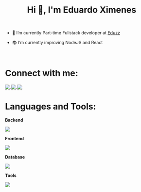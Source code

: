 
<h1 align="center">Hi 👋, I'm Eduardo Ximenes</h1>
</br>
<ul>
  <li>
    <p>🔭 I’m currently Part-time Fullstack developer at <a href="https://www.eduzz.com/pt-br"> Eduzz</a></p>
  </li>
  <li> 
    <p>📚 I’m currently improving NodeJS and React</p>
  </li>
  <!--<li>
     <p>Ask me about Blockchain, NFT, EVM, PHP and Laravel </p>
  </li>-->
</ul>
</br>
<h1 align="left">Connect with me:</h1>
<p>
  <a href="https://discord.com/invite/eduardoximeness"> 
    <img align="center" src="https://skillicons.dev/icons?i=discord" />
  </a>
  <a href="https://www.linkedin.com/in/eduardoximenes/"> 
    <img align="center" src="https://skillicons.dev/icons?i=linkedin" />
  </a>
  <a href="mailto:eduardovximenes@gmail.com"> 
    <img align="center" src="https://skillicons.dev/icons?i=gmail&theme=dark" />
  </a>
</p>
 
<h1 align="left">Languages and Tools:</h1>
<p>
  <strong>Backend</strong>
</p>
<p align="left">
  <a href="https://skillicons.dev">
    <img src="https://skillicons.dev/icons?i=c,cpp,cs,dotnet,php,laravel,nodejs,express,py" />
  </a>
</p>
<p>
  <strong>Frontend</strong>
</p>
<p align="left">
  <a href="https://go-skill-icons.vercel.app/">
    <img src="https://go-skill-icons.vercel.app/api/icons?i=js,html,css,react,tailwind,alpinejs,vue,livewire,filament&theme=dark" />
  </a>
</p>

<p>
  <strong>Database</strong>
</p>
<p align="left">
  <a href="https://skillicons.dev">
    <img src="https://skillicons.dev/icons?i=mysql,postgres,sqlite" />
  </a>
</p>
<p>
  <strong>Tools</strong>
</p>
<p align="left">
  <a href="https://go-skill-icons.vercel.app/">
    <img src="https://go-skill-icons.vercel.app/api/icons?i=git,github,vscode,linux,latex,matlab,postman,docker&theme=dark" />
  </a>
</p>
<br>
